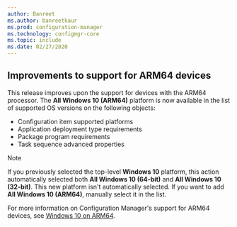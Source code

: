 ```yaml
---
author: Banreet
ms.author: banreetkaur
ms.prod: configuration-manager
ms.technology: configmgr-core
ms.topic: include
ms.date: 02/27/2020
---
```


## <a name="bkmk_arm"></a> Improvements to support for ARM64 devices

<!--5954175-->

This release improves upon the support for devices with the ARM64 processor. The **All Windows 10 (ARM64)** platform is now available in the list of supported OS versions on the following objects:

- Configuration item supported platforms
- Application deployment type requirements
- Package program requirements
- Task sequence advanced properties

> [!NOTE]
> If you previously selected the top-level **Windows 10** platform, this action automatically selected both **All Windows 10 (64-bit)** and **All Windows 10 (32-bit)**. This new platform isn't automatically selected. If you want to add **All Windows 10 (ARM64)**, manually select it in the list.

For more information on Configuration Manager's support for ARM64 devices, see [Windows 10 on ARM64](../../../../plan-design/configs/support-for-windows-10.md#bkmk_arm64).
